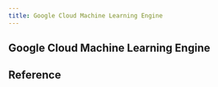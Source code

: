 ```yaml
---
title: Google Cloud Machine Learning Engine
---
```


## Google Cloud Machine Learning Engine


## Reference
